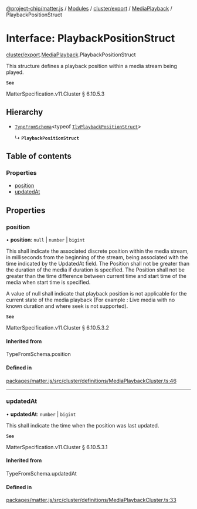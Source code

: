 [@project-chip/matter.js](../README.md) / [Modules](../modules.md) / [cluster/export](../modules/cluster_export.md) / [MediaPlayback](../modules/cluster_export.MediaPlayback.md) / PlaybackPositionStruct

# Interface: PlaybackPositionStruct

[cluster/export](../modules/cluster_export.md).[MediaPlayback](../modules/cluster_export.MediaPlayback.md).PlaybackPositionStruct

This structure defines a playback position within a media stream being played.

**`See`**

MatterSpecification.v11.Cluster § 6.10.5.3

## Hierarchy

- [`TypeFromSchema`](../modules/tlv_export.md#typefromschema)\<typeof [`TlvPlaybackPositionStruct`](../modules/cluster_export.MediaPlayback.md#tlvplaybackpositionstruct)\>

  ↳ **`PlaybackPositionStruct`**

## Table of contents

### Properties

- [position](cluster_export.MediaPlayback.PlaybackPositionStruct.md#position)
- [updatedAt](cluster_export.MediaPlayback.PlaybackPositionStruct.md#updatedat)

## Properties

### position

• **position**: ``null`` \| `number` \| `bigint`

This shall indicate the associated discrete position within the media stream, in milliseconds from the
beginning of the stream, being associated with the time indicated by the UpdatedAt field. The Position shall
not be greater than the duration of the media if duration is specified. The Position shall not be greater
than the time difference between current time and start time of the media when start time is specified.

A value of null shall indicate that playback position is not applicable for the current state of the media
playback (For example : Live media with no known duration and where seek is not supported).

**`See`**

MatterSpecification.v11.Cluster § 6.10.5.3.2

#### Inherited from

TypeFromSchema.position

#### Defined in

[packages/matter.js/src/cluster/definitions/MediaPlaybackCluster.ts:46](https://github.com/project-chip/matter.js/blob/2d9f2165d2672864fda3496a6d0d5f93597f82c6/packages/matter.js/src/cluster/definitions/MediaPlaybackCluster.ts#L46)

___

### updatedAt

• **updatedAt**: `number` \| `bigint`

This shall indicate the time when the position was last updated.

**`See`**

MatterSpecification.v11.Cluster § 6.10.5.3.1

#### Inherited from

TypeFromSchema.updatedAt

#### Defined in

[packages/matter.js/src/cluster/definitions/MediaPlaybackCluster.ts:33](https://github.com/project-chip/matter.js/blob/2d9f2165d2672864fda3496a6d0d5f93597f82c6/packages/matter.js/src/cluster/definitions/MediaPlaybackCluster.ts#L33)
